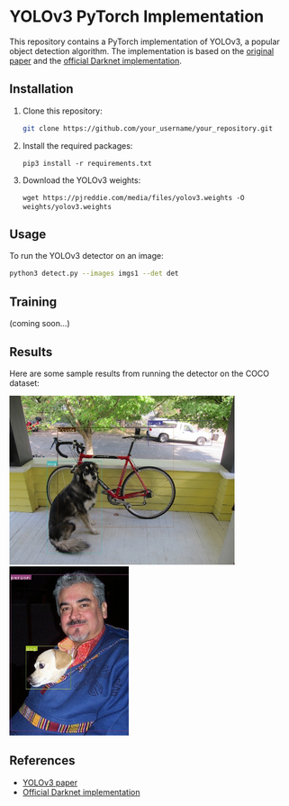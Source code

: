 # YOLOv3 PyTorch Implementation

This repository contains a PyTorch implementation of YOLOv3, a popular object detection algorithm. The implementation is based on the [original paper](https://arxiv.org/abs/1804.02767) and the [official Darknet implementation](https://github.com/pjreddie/darknet).

## Installation
1. Clone this repository:
    ```bash
    git clone https://github.com/your_username/your_repository.git
    ```
2. Install the required packages:
    ```
    pip3 install -r requirements.txt
    ```
3. Download the YOLOv3 weights:
    ```
    wget https://pjreddie.com/media/files/yolov3.weights -O weights/yolov3.weights
    ```

## Usage
To run the YOLOv3 detector on an image:
```bash
python3 detect.py --images imgs1 --det det
```

## Training
(coming soon...)

## Results
Here are some sample results from running the detector on the COCO dataset:

<img src='README_images/det_dog.jpg' style='max-height: 300px;' />
<img src='README_images/det_img1.jpg' style='max-height: 300px;' />

## References
- [YOLOv3 paper](https://arxiv.org/abs/1804.02767)
- [Official Darknet implementation](https://github.com/pjreddie/darknet)